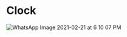 # Clock

![WhatsApp Image 2021-02-21 at 6 10 07 PM](https://user-images.githubusercontent.com/74612009/108625747-8fa54980-7472-11eb-812f-46e4e3f2c84c.jpeg)

